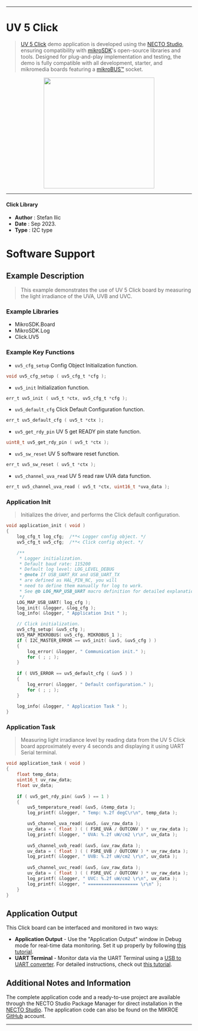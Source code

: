 
---
# UV 5 Click

> [UV 5 Click](https://www.mikroe.com/?pid_product=MIKROE-5535) demo application is developed using
the [NECTO Studio](https://www.mikroe.com/necto), ensuring compatibility with [mikroSDK](https://www.mikroe.com/mikrosdk)'s
open-source libraries and tools. Designed for plug-and-play implementation and testing, the demo is fully compatible with
all development, starter, and mikromedia boards featuring a [mikroBUS&trade;](https://www.mikroe.com/mikrobus) socket.

<p align="center">
  <img src="https://www.mikroe.com/?pid_product=MIKROE-5535&image=1" height=300px>
</p>

---

#### Click Library

- **Author**        : Stefan Ilic
- **Date**          : Sep 2023.
- **Type**          : I2C type

# Software Support

## Example Description

> This example demonstrates the use of UV 5 Click board by measuring 
  the light irradiance of the UVA, UVB and UVC.

### Example Libraries

- MikroSDK.Board
- MikroSDK.Log
- Click.UV5

### Example Key Functions

- `uv5_cfg_setup` Config Object Initialization function.
```c
void uv5_cfg_setup ( uv5_cfg_t *cfg );
```

- `uv5_init` Initialization function.
```c
err_t uv5_init ( uv5_t *ctx, uv5_cfg_t *cfg );
```

- `uv5_default_cfg` Click Default Configuration function.
```c
err_t uv5_default_cfg ( uv5_t *ctx );
```

- `uv5_get_rdy_pin` UV 5 get READY pin state function.
```c
uint8_t uv5_get_rdy_pin ( uv5_t *ctx );
```

- `uv5_sw_reset` UV 5 software reset function.
```c
err_t uv5_sw_reset ( uv5_t *ctx );
```

- `uv5_channel_uva_read` UV 5 read raw UVA data function.
```c
err_t uv5_channel_uva_read ( uv5_t *ctx, uint16_t *uva_data );
```

### Application Init

> Initializes the driver, and performs the Click default configuration.

```c
void application_init ( void ) 
{
    log_cfg_t log_cfg;  /**< Logger config object. */
    uv5_cfg_t uv5_cfg;  /**< Click config object. */

    /** 
     * Logger initialization.
     * Default baud rate: 115200
     * Default log level: LOG_LEVEL_DEBUG
     * @note If USB_UART_RX and USB_UART_TX 
     * are defined as HAL_PIN_NC, you will 
     * need to define them manually for log to work. 
     * See @b LOG_MAP_USB_UART macro definition for detailed explanation.
     */
    LOG_MAP_USB_UART( log_cfg );
    log_init( &logger, &log_cfg );
    log_info( &logger, " Application Init " );

    // Click initialization.
    uv5_cfg_setup( &uv5_cfg );
    UV5_MAP_MIKROBUS( uv5_cfg, MIKROBUS_1 );
    if ( I2C_MASTER_ERROR == uv5_init( &uv5, &uv5_cfg ) ) 
    {
        log_error( &logger, " Communication init." );
        for ( ; ; );
    }
    
    if ( UV5_ERROR == uv5_default_cfg ( &uv5 ) )
    {
        log_error( &logger, " Default configuration." );
        for ( ; ; );
    }
    
    log_info( &logger, " Application Task " );
}
```

### Application Task

> Measuring light irradiance level by reading data from the UV 5 Click board 
  approximately every 4 seconds and displaying it using UART Serial terminal.

```c
void application_task ( void ) 
{
    float temp_data; 
    uint16_t uv_raw_data; 
    float uv_data; 
    
    if ( uv5_get_rdy_pin( &uv5 ) == 1 )
    {
        uv5_temperature_read( &uv5, &temp_data );
        log_printf( &logger, " Temp: %.2f degC\r\n", temp_data );

        uv5_channel_uva_read( &uv5, &uv_raw_data );
        uv_data = ( float ) ( ( FSRE_UVA / OUTCONV ) * uv_raw_data );
        log_printf( &logger, " UVA: %.2f uW/cm2 \r\n", uv_data );
        
        uv5_channel_uvb_read( &uv5, &uv_raw_data );
        uv_data = ( float ) ( ( FSRE_UVB / OUTCONV ) * uv_raw_data );
        log_printf( &logger, " UVB: %.2f uW/cm2 \r\n", uv_data );
        
        uv5_channel_uvc_read( &uv5, &uv_raw_data );
        uv_data = ( float ) ( ( FSRE_UVC / OUTCONV ) * uv_raw_data );
        log_printf( &logger, " UVC: %.2f uW/cm2 \r\n", uv_data );
        log_printf( &logger, " =================== \r\n" );
    }
}
```

## Application Output

This Click board can be interfaced and monitored in two ways:
- **Application Output** - Use the "Application Output" window in Debug mode for real-time data monitoring.
Set it up properly by following [this tutorial](https://www.youtube.com/watch?v=ta5yyk1Woy4).
- **UART Terminal** - Monitor data via the UART Terminal using
a [USB to UART converter](https://www.mikroe.com/click/interface/usb?interface*=uart,uart). For detailed instructions,
check out [this tutorial](https://help.mikroe.com/necto/v2/Getting%20Started/Tools/UARTTerminalTool).

## Additional Notes and Information

The complete application code and a ready-to-use project are available through the NECTO Studio Package Manager for 
direct installation in the [NECTO Studio](https://www.mikroe.com/necto). The application code can also be found on
the MIKROE [GitHub](https://github.com/MikroElektronika/mikrosdk_click_v2) account.

---
